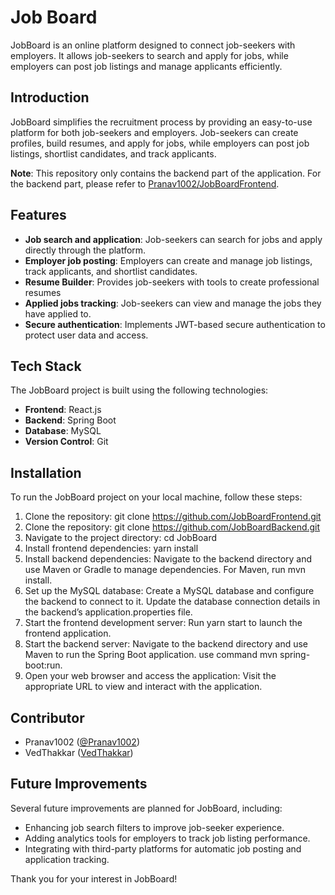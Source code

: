 # Job Board

JobBoard is an online platform designed to connect job-seekers with employers. It allows job-seekers to search and apply for jobs, while employers can post job listings and manage applicants efficiently.

## Introduction

JobBoard simplifies the recruitment process by providing an easy-to-use platform for both job-seekers and employers. Job-seekers can create profiles, build resumes, and apply for jobs, while employers can post job listings, shortlist candidates, and track applicants.

**Note**: This repository only contains the backend part of the application. For the backend part, please refer to [Pranav1002/JobBoardFrontend](https://github.com/Pranav1002/JobBoardFrontend).


## Features

- **Job search and application**: Job-seekers can search for jobs and apply directly through the platform.
- **Employer job posting**: Employers can create and manage job listings, track applicants, and shortlist candidates.
- **Resume Builder**: Provides job-seekers with tools to create professional resumes
- **Applied jobs tracking**: Job-seekers can view and manage the jobs they have applied to.
- **Secure authentication**: Implements JWT-based secure authentication to protect user data and access.

## Tech Stack

The JobBoard project is built using the following technologies:

- **Frontend**: React.js
- **Backend**: Spring Boot
- **Database**: MySQL
- **Version Control**: Git

## Installation

To run the JobBoard project on your local machine, follow these steps:

1. Clone the repository: git clone https://github.com/JobBoardFrontend.git
2. Clone the repository: git clone https://github.com/JobBoardBackend.git
3. Navigate to the project directory: cd JobBoard
4. Install frontend dependencies: yarn install
5. Install backend dependencies: Navigate to the backend directory and use Maven or Gradle to manage dependencies. For Maven, run mvn install.
6. Set up the MySQL database: Create a MySQL database and configure the backend to connect to it. Update the database connection details in the backend’s application.properties file.
7. Start the frontend development server: Run yarn start to launch the frontend application.
8. Start the backend server: Navigate to the backend directory and use Maven to run the Spring Boot application. use command mvn spring-boot:run.
9. Open your web browser and access the application: Visit the appropriate URL to view and interact with the application.

## Contributor

- Pranav1002 ([@Pranav1002](https://github.com/Pranav1002))
- VedThakkar ([VedThakkar](https://github.com/VedThakkar))

## Future Improvements

Several future improvements are planned for JobBoard, including:

- Enhancing job search filters to improve job-seeker experience.
- Adding analytics tools for employers to track job listing performance.
- Integrating with third-party platforms for automatic job posting and application tracking.

Thank you for your interest in JobBoard!
